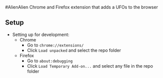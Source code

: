 #AlienAlien
Chrome and Firefox extension that adds a UFOs to the browser

## Setup
  - Setting up for development:
    - Chrome
	  - Go to `chrome://extensions/`
	  - Click `Load unpacked` and select the repo folder
    - Firefox
	  - Go to `about:debugging`
	  - Click `Load Temporary Add-on...` and select any file in the repo folder